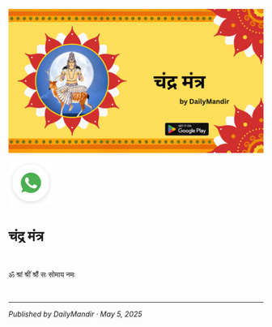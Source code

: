 <!-- Banner SVG -->
![Banner](https://raw.githubusercontent.com/anandwana001/content-repo/refs/heads/main/navgrah_mantra_trantric/chandra/chandra_grah_mantra_banner.png)

<!-- Share & WhatsApp icons as SVG -->
<a href="https://api.whatsapp.com/send?text=Check%20out%20this%20article%20in%20the%20Daily%20Mandir%20app%3A%20https%3A%2F%2Fwww.dailymandir.com%2Farticles%3FcontentUrl%3Dhttps%253A%252F%252Fraw.githubusercontent.com%252Fanandwana001%252Fcontent-repo%252Frefs%252Fheads%252Fmain%252Fstrotra%252Fnav_grah_strotra%252Fbrahaspati%252Fbrahaspati_strotra.md%26title%3DBrahaspati%2520Strotra">
  <img src="https://raw.githubusercontent.com/anandwana001/content-repo/refs/heads/main/assets/ic_wtsapp_share_rounded.svg" alt="WhatsApp"/>
</a>


<br>

# चंद्र मंत्र

<br>  

ॐ श्रां श्रीं श्रौं सः सोमाय नमः

<br>

---

*Published by DailyMandir · May 5, 2025*


